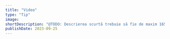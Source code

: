 ```yaml
---
title: "Video"
type: "Tip"
image:
shortDescription: "@TODO: Descrierea scurtă trebuie să fie de maxim 165 caractere"
publishDate: 2023-09-25
---
```

